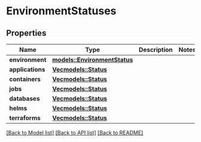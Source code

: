 # EnvironmentStatuses

## Properties

Name | Type | Description | Notes
------------ | ------------- | ------------- | -------------
**environment** | [**models::EnvironmentStatus**](EnvironmentStatus.md) |  | 
**applications** | [**Vec<models::Status>**](Status.md) |  | 
**containers** | [**Vec<models::Status>**](Status.md) |  | 
**jobs** | [**Vec<models::Status>**](Status.md) |  | 
**databases** | [**Vec<models::Status>**](Status.md) |  | 
**helms** | [**Vec<models::Status>**](Status.md) |  | 
**terraforms** | [**Vec<models::Status>**](Status.md) |  | 

[[Back to Model list]](../README.md#documentation-for-models) [[Back to API list]](../README.md#documentation-for-api-endpoints) [[Back to README]](../README.md)


